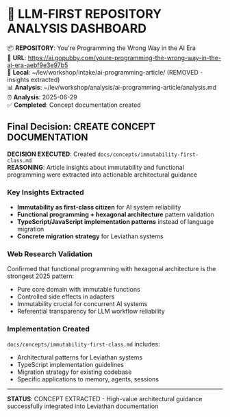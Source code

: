 # 🧠 LLM-FIRST REPOSITORY ANALYSIS DASHBOARD

📦 **REPOSITORY**: You're Programming the Wrong Way in the AI Era  
🔗 **URL**: https://ai.gopubby.com/youre-programming-the-wrong-way-in-the-ai-era-aebf9e3e97b5  
📁 **Local**: ~/lev/workshop/intake/ai-programming-article/ (REMOVED - insights extracted)  
📊 **Analysis**: ~/lev/workshop/analysis/ai-programming-article/analysis.md  
⏰ **Analysis**: 2025-06-29  
✅ **Completed**: Concept documentation created

## Final Decision: CREATE CONCEPT DOCUMENTATION

**DECISION EXECUTED**: Created `docs/concepts/immutability-first-class.md`  
**REASONING**: Article insights about immutability and functional programming were extracted into actionable architectural guidance

### Key Insights Extracted
- **Immutability as first-class citizen** for AI system reliability
- **Functional programming + hexagonal architecture** pattern validation
- **TypeScript/JavaScript implementation patterns** instead of language migration
- **Concrete migration strategy** for Leviathan systems

### Web Research Validation
Confirmed that functional programming with hexagonal architecture is the strongest 2025 pattern:
- Pure core domain with immutable functions
- Controlled side effects in adapters
- Immutability crucial for concurrent AI systems
- Referential transparency for LLM workflow reliability

### Implementation Created
`docs/concepts/immutability-first-class.md` includes:
- Architectural patterns for Leviathan systems
- TypeScript implementation guidelines
- Migration strategy for existing codebase
- Specific applications to memory, agents, sessions

---
**STATUS**: CONCEPT EXTRACTED - High-value architectural guidance successfully integrated into Leviathan documentation